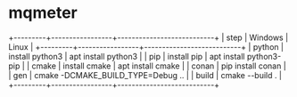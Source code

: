 # mqmeter
+---------+-----------------+---------------------------+
|  step   | Windows         | Linux                     |
+---------+-----------------+---------------------------+
| python  | install python3 | apt install python3       |
| pip     | install pip     | apt install python3-pip   |
| cmake   | install cmake   | apt install cmake         |
| conan   |     pip install conan                       |
| gen     |     cmake -DCMAKE_BUILD_TYPE=Debug ..       |
| build   |     cmake --build .                         |
+---------+-----------------+---------------------------+
